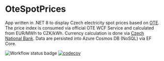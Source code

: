 # OteSpotPrices
App written in .NET 8 to display Czech electricity spot prices based on [OTE](https://www.ote-cr.cz/en/).
The price index is consumed via official OTE WCF Service and calculated from EUR/MWh to CZK/kWh.
Currency calculation is done via [Czech National Bank](https://www.cnb.cz/en/).
Data are persisted into Azure Cosmos DB (NoSQL) via EF Core.

![Workflow status badge](https://github.com/martin-david/OteSpotPrices/actions/workflows/build.yml/badge.svg)
[![codecov](https://codecov.io/github/martin-david/OteSpotPrices/graph/badge.svg?token=2K3534OXTC)](https://codecov.io/github/martin-david/OteSpotPrices)
